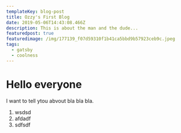 ```yaml
---
templateKey: blog-post
title: Ozzy's First Blog
date: 2019-05-06T14:43:08.466Z
description: This is about the man and the dude...
featuredpost: true
featuredimage: /img/177139_f07d59310f1b41ca5bbd9b57923ceb9c.jpeg
tags:
  - gatsby
  - coolness
---
```

# Hello everyone

I want to tell ytou abvout bla bla bla.



1. wsdsd
2. afdadf
3. sdfsdf
